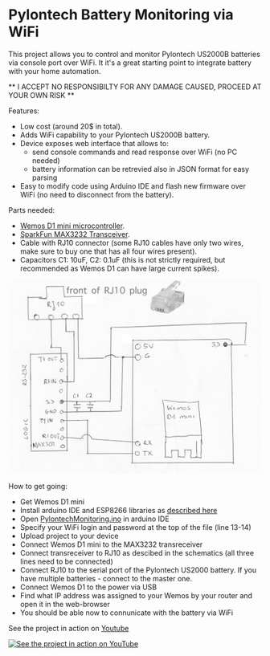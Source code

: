 # Pylontech Battery Monitoring via WiFi

This project allows you to control and monitor Pylontech US2000B batteries via console port over WiFi.
It it's a great starting point to integrate battery with your home automation.

** I ACCEPT NO RESPONSIBILTY FOR ANY DAMAGE CAUSED, PROCEED AT YOUR OWN RISK **

Features:
- Low cost (around 20$ in total).
- Adds WiFi capability to your Pylontech US2000B battery.
- Device exposes web interface that allows to:
    * send console commands and read response over WiFi (no PC needed)
    * battery information can be retrevied also in JSON format for easy parsing
- Easy to modify code using Arduino IDE and flash new firmware over WiFi (no need to disconnect from the battery).

Parts needed:
- [Wemos D1 mini microcontroller](https://www.amazon.co.uk/Makerfire-NodeMcu-Development-ESP8266-Compatible/dp/B071S8MWTY/).
- [SparkFun MAX3232 Transceiver](https://www.sparkfun.com/products/11189).
- Cable with RJ10 connector (some RJ10 cables have only two wires, make sure to buy one that has all four wires present).
- Capacitors C1: 10uF, C2: 0.1uF (this is not strictly required, but recommended as Wemos D1 can have large current spikes).

![Schematics](Schemetics.png)

How to get going:
- Get Wemos D1 mini
- Install arduino IDE and ESP8266 libraries as [described here](https://averagemaker.com/2018/03/wemos-d1-mini-setup.html)
- Open [PylontechMonitoring.ino](PylontechMonitoring.ino) in arduino IDE
- Specify your WiFi login and password at the top of the file (line 13-14)
- Upload project to your device
- Connect Wemos D1 mini to the MAX3232 transreceiver
- Connect transreceiver to RJ10 as descibed in the schematics (all three lines need to be connected)
- Connect RJ10 to the serial port of the Pylontech US2000 battery. If you have multiple batteries - connect to the master one.
- Connect Wemos D1 to the power via USB
- Find what IP address was assigned to your Wemos by your router and open it in the web-browser
- You should be able now to connunicate with the battery via WiFi

See the project in action on [Youtube](https://youtu.be/7VyQjKU3MsU)

[![See the project in action on YouTube](https://img.youtube.com/vi/7VyQjKU3MsU/0.jpg)](https://www.youtube.com/watch?v=7VyQjKU3MsU)

